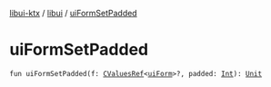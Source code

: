 [libui-ktx](../index.md) / [libui](index.md) / [uiFormSetPadded](./ui-form-set-padded.md)

# uiFormSetPadded

`fun uiFormSetPadded(f: `[`CValuesRef`](../kotlinx.cinterop/-c-values-ref/index.md)`<`[`uiForm`](ui-form.md)`>?, padded: `[`Int`](https://kotlinlang.org/api/latest/jvm/stdlib/kotlin/-int/index.html)`): `[`Unit`](https://kotlinlang.org/api/latest/jvm/stdlib/kotlin/-unit/index.html)